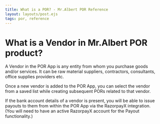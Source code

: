 ```yaml
---
title: What is a POR? - Mr.Albert POR Reference
layout: layouts/post.ejs
tags: por, reference
---
```

# What is a Vendor in Mr.Albert POR product?

A Vendor in the POR App is any entity from whom you purchase goods and/or services. It can be raw material suppliers, contractors, consultants, office supplies providers etc. 

Once a new vendor is added to the POR App, you can select the vendor from a saved list while creating subsequent PORs related to that vendor.

If the bank account details of a vendor is present, you will be able to issue payouts to them from within the POR App via the RazorpayX integration. (You will need to have an active RazorpayX account for the Payout functionality.)